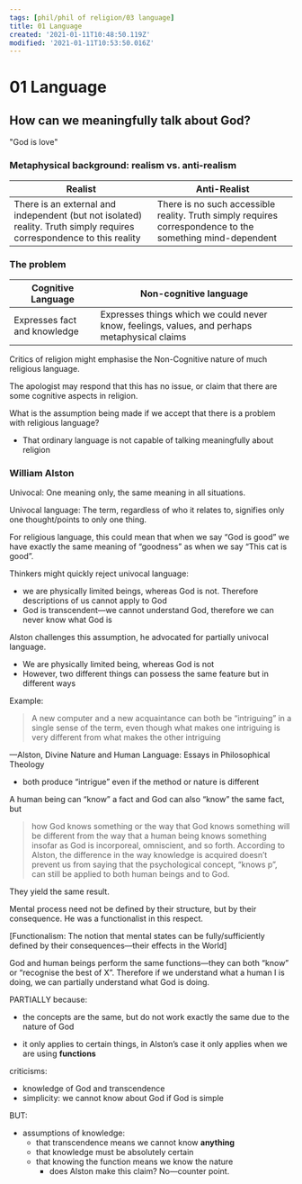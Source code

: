 ```yaml
---
tags: [phil/phil of religion/03 language]
title: 01 Language
created: '2021-01-11T10:48:50.119Z'
modified: '2021-01-11T10:53:50.016Z'
---
```


# 01 Language

## How can we meaningfully talk about God?

"God is love"

### Metaphysical background: realism vs. anti-realism

|Realist|Anti-Realist|
|-|-|
|There is an external and independent (but not isolated) reality. Truth simply requires correspondence to this reality|There is no such accessible reality. Truth simply requires correspondence to the something mind-dependent|



### The problem

| Cognitive Language           | Non-cognitive language                                       |
| ---------------------------- | ------------------------------------------------------------ |
| Expresses fact and knowledge | Expresses things which we could never know, feelings, values, and perhaps metaphysical claims |

Critics of religion might emphasise the Non-Cognitive nature of much religious language.

The apologist may respond that this has no issue, or claim that there are some cognitive aspects in religion.



What is the assumption being made if we accept that there is a problem with religious language?

- That ordinary language is not capable of talking meaningfully about religion



### William Alston

Univocal: One meaning only, the same meaning in all situations.

Univocal language: The term, regardless of who it relates to, signifies only one thought/points to only one thing.

For religious language, this could mean that when we say “God is good” we have exactly the same meaning of “goodness” as when we say “This cat is good”.

Thinkers might quickly reject univocal language:

- we are physically limited beings, whereas God is not. Therefore descriptions of us cannot apply to God
- God is transcendent—we cannot understand God, therefore we can never know what God is

Alston challenges this assumption, he advocated for partially univocal language.

- We are physically limited being, whereas God is not
- However, two different things can possess the same feature but in different ways

Example:

> A new computer and a new acquaintance can both be “intriguing” in a single sense of the term, even though what makes one intriguing is very different from what makes the other intriguing

—Alston, Divine Nature and Human Language: Essays in Philosophical Theology

- both produce “intrigue” even if the method or nature is different



A human being can “know” a fact and God can also “know” the same fact, but

> how God knows something or the way that God knows something will be different from the way that a human being knows something insofar as God is incorporeal, omniscient, and so forth. According to Alston, the difference in the way knowledge is acquired doesn’t prevent us from saying that the psychological concept, “knows p”, can still be applied to both human beings and to God.

They yield the same result.



Mental process need not be defined by their structure, but by their consequence. He was a functionalist in this respect.

[Functionalism: The notion that mental states can be fully/sufficiently defined by their consequences—their effects in the World]

God and human beings perform the same functions—they can both “know” or “recognise the best of X”. Therefore if we understand what a human I is doing, we can partially understand what God is doing.

PARTIALLY because:

- the concepts are the same, but do not work exactly the same due to the nature of God

- it only applies to certain things, in Alston’s case it only applies when we are using **functions**

criticisms:

- knowledge of God and transcendence
- simplicity: we cannot know about God if God is simple

BUT:

- assumptions of knowledge:
  - that transcendence means we cannot know **anything**
  - that knowledge must be absolutely certain
  - that knowing the function means we know the nature
    - does Alston make this claim? No—counter point.